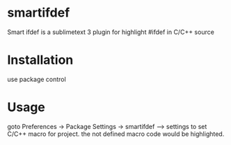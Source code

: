 smartifdef
==========

Smart ifdef is a sublimetext 3 plugin for highlight #ifdef in C/C++ source


# Installation

use package control


# Usage

goto Preferences -> Package Settings -> smartifdef --> settings to set C/C++ macro for project. the not defined macro code would be highlighted.
